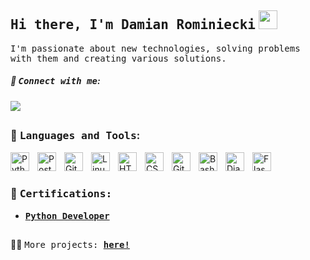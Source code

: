 ## <samp>Hi there, I'm Damian Rominiecki</samp> <img src="https://media.giphy.com/media/hvRJCLFzcasrR4ia7z/giphy.gif" width="30">

<samp>I'm passionate about new technologies, solving problems with them and creating various solutions. </samp>

##### 💬 <samp>Connect with me</samp>:

<a href="https://www.linkedin.com/in/damianrominiecki/"><img src="https://img.shields.io/badge/-LinkedIn-blue?style=flat-square&logo=Linkedin&logoColor=white&link=https://www.linkedin.com/in/damianrominiecki/"></a>

##

### 🧰 <samp>Languages and Tools</samp>:
<img align="left" alt="Python" width="30px" style="padding-right:10px;" src="https://cdn.jsdelivr.net/gh/devicons/devicon/icons/python/python-original.svg" />
<img align="left" alt="PostgreSQL" width="30px" style="padding-right:10px;" src="https://cdn.jsdelivr.net/gh/devicons/devicon/icons/postgresql/postgresql-original.svg" />
<img align="left" alt="Git" width="30px" style="padding-right:10px;" src="https://cdn.jsdelivr.net/gh/devicons/devicon/icons/git/git-original.svg" />
<img align="left" alt="Linux" width="30px" style="padding-right:10px;" src="https://cdn.jsdelivr.net/gh/devicons/devicon/icons/linux/linux-original.svg" />
<img align="left" alt="HTML" width="30px" style="padding-right:10px;" src="https://cdn.jsdelivr.net/gh/devicons/devicon/icons/html5/html5-plain.svg" />
<img align="left" alt="CSS" width="30px" style="padding-right:10px;" src="https://cdn.jsdelivr.net/gh/devicons/devicon/icons/css3/css3-plain.svg" />
<img align="left" alt="GitHub" width="30px" style="padding-right:10px;" src="https://cdn.jsdelivr.net/gh/devicons/devicon/icons/github/github-original.svg" />
<img align="left" alt="Bash" width="30px" style="padding-right:10px;" src="https://cdn.jsdelivr.net/gh/devicons/devicon/icons/bash/bash-original.svg" />
<img align="left" alt="Django" width="30px" style="padding-right:10px;" src="https://cdn.jsdelivr.net/gh/devicons/devicon/icons/django/django-plain.svg" />
<img align="left" alt="Flask" width="30px" style="padding-right:10px;" src="https://cdn.jsdelivr.net/gh/devicons/devicon/icons/flask/flask-original.svg" />

<br>
<br>

### 📄 <samp>Certifications: </samp>
- <samp> [__Python Developer__](https://www.linkedin.com/feed/update/urn:li:activity:7031930203312427008/)</samp>

##

👨‍💻 <samp>More projects: [__here!__](https://gitlab.portal.futurecollars.com/users/damian_rominiecki/projects)</samp>
